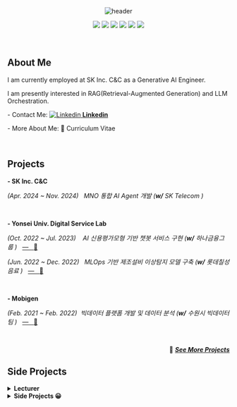 </br>
</br>

<div align="center">
  
![header](https://capsule-render.vercel.app/api?type=transparent&height=130&section=header&text=Junho%20Bae&fontSize=88&fontAlignY=38&desc=Data%20Scientist%20|%20AI%20Engineer%20&descAlignY=75&descAlign=60)

<img src="https://img.shields.io/badge/Python-3776AB?style=flat&logo=python&logoColor=white">
<img src="https://img.shields.io/badge/R-276DC3?style=flat&logo=r&logoColor=white">
<img src="https://img.shields.io/badge/SQL-4479A1?style=flat&logo=postgresql&logoColor=white">
<img src="https://img.shields.io/badge/PyTorch-EE4C2C?style=flat&logo=pytorch&logoColor=white">
<img src="https://img.shields.io/badge/BentoML-FF6F61?style=flat&logo=bentoml&logoColor=white">
<img src="https://img.shields.io/badge/Tableau-4CAF50?style=flat&logo=tableau&logoColor=white">
</div>



</br>
</br>

## About Me
I am currently employed at SK Inc. C&C as a Generative AI Engineer.

I am presently interested in RAG(Retrieval-Augmented Generation) and LLM Orchestration.

-&nbsp;Contact Me: [![Linkedin](https://i.stack.imgur.com/gVE0j.png) **Linkedin**](https://www.linkedin.com/in/juunho)

-&nbsp;More About Me: :page_facing_up: Curriculum Vitae

</br>

## Projects

<p align="center">

**- SK Inc. C&C**

 *(Apr. 2024 ~ Nov. 2024)*&nbsp;&nbsp; _MNO 통합 AI Agent 개발 (**w/** SK Telecom )_ &nbsp;&nbsp;

  <br>
  
**- Yonsei Univ. Digital Service Lab**

  *(Oct. 2022 ~ Jul. 2023)*&nbsp;&nbsp;&nbsp; _AI 신용평가모형 기반 챗봇 서비스 구현 (**w/** 하나금융그룹 )_ &nbsp; [— &nbsp; :pushpin:](https://github.com/juunho/Completed_Projects/tree/db83be47d14ddff856bd0da3046100989d13667e/AI%20%EC%8B%A0%EC%9A%A9%ED%8F%89%EA%B0%80%EB%AA%A8%ED%98%95%20%EA%B8%B0%EB%B0%98%20%EC%B1%97%EB%B4%87%20%EC%84%9C%EB%B9%84%EC%8A%A4%20%EA%B5%AC%ED%98%84) <br>


*(Jun. 2022 ~ Dec. 2022)*&nbsp;&nbsp; _MLOps 기반 제조설비 이상탐지 모델 구축 (**w/** 롯데칠성음료 )_ &nbsp; [— &nbsp; :pushpin:](https://github.com/juunho/Completed_Projects/tree/db83be47d14ddff856bd0da3046100989d13667e/MLOps%20%EA%B8%B0%EB%B0%98%20%EC%A0%9C%EC%A1%B0%EC%84%A4%EB%B9%84%20%EC%9D%B4%EC%83%81%ED%83%90%EC%A7%80%20%EB%AA%A8%EB%8D%B8%20%EA%B5%AC%EC%B6%95)  <br>

</br>

**- Mobigen**
  
  *(Feb. 2021 ~ Feb. 2022)*&nbsp;&nbsp;_빅데이터 플랫폼 개발 및 데이터 분석 (**w/** 수원시 빅데이터팀 )_ &nbsp; [— &nbsp; :pushpin:](https://github.com/juunho/Suwon-2021)  <br>

</p>

<div align="right">

</br>

:rocket: [***See More Projects***](https://github.com/juunho/Completed_Projects)

</div
  
</br>

## Side Projects

<details>
<summary><b>Lecturer</b></summary>

  - Python Programming (First-Year Graduate Students Course)
    
  - Data Science for Business (Working Professionals Course)
  
  - Text Mining (First-Year Graduate Students Course)
    
</details>

<details>
<summary><b>Side Projects 😀</b></summary>

  - [ESG Rating](https://github.com/juunho/Side_Projects#prosocial-project)

  - 
    
</details>
